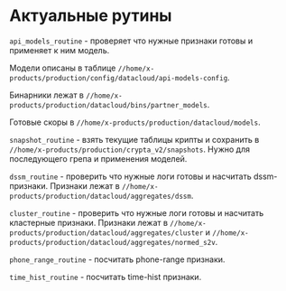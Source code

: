 # Актуальные рутины

`api_models_routine` - проверяет что нужные признаки готовы и применяет к ним модель.

Модели описаны в таблице `//home/x-products/production/config/datacloud/api-models-config`.

Бинарники лежат в `//home/x-products/production/datacloud/bins/partner_models`.

Готовые скоры в  `//home/x-products/production/datacloud/models`.

`snapshot_routine` - взять текущие таблицы крипты и сохранить в `//home/x-products/production/crypta_v2/snapshots`. Нужно для последующего грепа и применения моделей.

`dssm_routine` - проверить что нужные логи готовы и насчитать dssm-признаки. Признаки лежат в `//home/x-products/production/datacloud/aggregates/dssm`.

`cluster_routine` - проверить что нужные логи готовы и насчитать кластерные признаки. Признаки лежат в `//home/x-products/production/datacloud/aggregates/cluster` и `//home/x-products/production/datacloud/aggregates/normed_s2v`.

`phone_range_routine` - посчитать phone-range признаки.

`time_hist_routine` - посчитать time-hist признаки.
